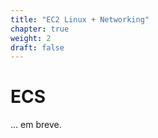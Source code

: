 ```yaml
---
title: "EC2 Linux + Networking"
chapter: true
weight: 2
draft: false
--- 
```


# ECS

... em breve.

